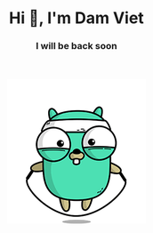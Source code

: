 <h1 align="center">Hi 👋, I'm Dam Viet</h1>
<h3 align="center">I will be back soon</h3>

<p align="center">
    <br>
    <br>
    <img src="https://github.com/vietdien2005/vietdien2005/blob/master/golang.gif" />
    <br>
</p>

